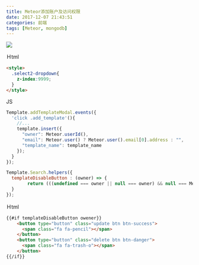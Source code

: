 ```yaml
---
title: Meteor添加账户及访问权限
date: 2017-12-07 21:43:51
categories: 前端
tags: [Meteor, mongodb]	
---
```


![](http://p158wkz8m.bkt.clouddn.com/meteor.png)

<!-- more -->

Ｈtml

```html
<style>
  .select2-dropdown{
    z-index:9999;
  }
</style>
```
JS

```javascript
Template.addTemplateModal.events({
  'click .add_template'(){
    //...
    template.insert({
      "owner": Meteor.userId(),
      "email": Meteor.user() ? Meteor.user().email[0].address : "",
      "template_name": template_name
    });
  }
});
```
```javascript
Template.Search.helpers({
  templateDisableButton : (owner) => {
    	return (((undefined === owner || null === owner) && null === Meteor.userId()) || owner === Meteor.userId()) ;
  }
});
```

Ｈtml

```html
{{#if templateDisableButton owener}}
	<button type="button" class="update btn btn-success">
      <span class="fa fa-pencil"></span>
	</button>
	<button type="button" class="delete btn btn-danger">
      <span class="fa fa-trash-o"></span>
	</button>
{{/if}}
```



